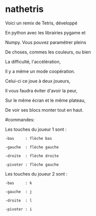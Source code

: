 # nathetris


Voici un remix de Tetris, développé

En python avec les librairies pygame et

Numpy. Vous pouvez paramétrer pleins

De choses, commes les couleurs, ou bien

La difficulté, l'accélération,

Il y a même un mode coopération.

Celui-ci ce joue à deux joueurs,

Il vous faudra éviter d'avoir la peur,

Sur le même écran et le même plateau,

De voir ses blocs monter tout en haut.

#commandes:

Les touches du joueur 1 sont :

    -bas     : flèche bas
    
    -gauche  : flèche gauche
    
    -droite  : flèche droite
    
    -pivoter : flèche gauche

Les touches du joueur 2 sont :

    -bas     : k
    
    -gauche  : j
    
    -droite  : l
    
    -pivoter : i

